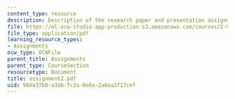 ```yaml
---
content_type: resource
description: Description of the research paper and presentation assignment.
file: https://ol-ocw-studio-app-production.s3.amazonaws.com/courses/2-964-economics-of-marine-transportation-industries-fall-2006/966a37b0a3abfc3a0e6e2a6ea2f17cef_assignment2.pdf
file_type: application/pdf
learning_resource_types:
- Assignments
ocw_type: OCWFile
parent_title: Assignments
parent_type: CourseSection
resourcetype: Document
title: assignment2.pdf
uid: 966a37b0-a3ab-fc3a-0e6e-2a6ea2f17cef
---
```

